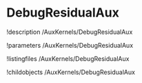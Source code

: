 <!-- MOOSE Documentation Stub: Remove this when content is added. -->

# DebugResidualAux
!description /AuxKernels/DebugResidualAux

!parameters /AuxKernels/DebugResidualAux

!listingfiles /AuxKernels/DebugResidualAux

!childobjects /AuxKernels/DebugResidualAux
